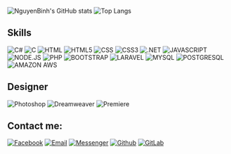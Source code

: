 ![NguyenBinh's GitHub stats](https://github-readme-stats.vercel.app/api?username=nguyenbinhit&bg_color=30,e96443,904e95&title_color=fff&text_color=fff&icon_color=fff&hide_border=false&include_all_commits=false&count_private=true&show_icons=true) ![Top Langs](https://github-readme-stats.vercel.app/api/top-langs/?username=nguyenbinhit&bg_color=30,e96443,904e95&title_color=fff&text_color=fff&icon_color=fff&layout=compact&langs_count=10&card_width=467)

## Skills
![C#](https://img.shields.io/badge/C%23-239120?logo=c-sharp&logoColor=white)
![C](https://img.shields.io/badge/C-00599C?logo=c&logoColor=white)
![HTML](https://img.shields.io/badge/HTML-239120?logo=html5&logoColor=white)
![HTML5](https://img.shields.io/badge/HTML5-E34F26?logo=html5&logoColor=white)
![CSS](https://img.shields.io/badge/CSS-239120?logo=css3&logoColor=white)
![CSS3](https://img.shields.io/badge/CSS3-1572B6?logo=css3&logoColor=white)
![.NET](https://img.shields.io/badge/.NET-5C2D91?logo=.net&logoColor=white)
![JAVASCRIPT](https://img.shields.io/badge/JavaScript-F7DF1E?logo=javascript&logoColor=black)
![NODE.JS](https://img.shields.io/badge/Node.js-43853D?logo=node.js&logoColor=white)
![PHP](https://img.shields.io/badge/PHP-777BB4?logo=php&logoColor=white)
![BOOTSTRAP](https://img.shields.io/badge/Bootstrap-563D7C?logo=bootstrap&logoColor=white)
![LARAVEL](https://img.shields.io/badge/Laravel-FF2D20?logo=laravel&logoColor=white)
![MYSQL](https://img.shields.io/badge/MySQL-00000F?logo=mysql&logoColor=white)
![POSTGRESQL](https://img.shields.io/badge/PostgreSQL-316192?logo=postgresql&logoColor=white)
![AMAZON AWS](https://img.shields.io/badge/Amazon_AWS-232F3E?logo=amazon-aws&logoColor=white)

## Designer
![Photoshop](https://aleen42.github.io/badges/src/photoshop.svg)
![Dreamweaver](https://aleen42.github.io/badges/src/dreamweaver.svg)
![Premiere](https://aleen42.github.io/badges/src/premiere.svg)

## Contact me:
[![Facebook](https://img.shields.io/badge/Facebook-1877F2?logo=Facebook&logoColor=white)](https://facebook.com/nguyenbinhltv)
[![Email](https://img.shields.io/badge/Gmail-D14836?logo=gmail&logoColor=white)](nguyenbinhltv@gmail.com)
[![Messenger](https://img.shields.io/badge/Messenger-00B2FF?logo=messenger&logoColor=white)](https://facebook.com/nguyenbinhltv)
[![Github](https://img.shields.io/badge/GitHub-100000?logo=github&logoColor=white)](https://github.com/nguyenbinhit)
[![GitLab](https://img.shields.io/badge/GitLab-330F63?logo=github&logoColor=white)](https://github.com/nguyenbinhit)
